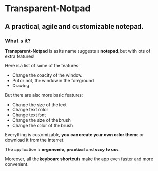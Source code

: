 # Transparent-Notpad
## A practical, agile and customizable notepad.

### What is it?

**Transparent-Notpad** is as its name suggests a **notepad**, but with lots of extra features!


Here is a list of some of the features:
- Change the opacity of the window.
- Put or not, the window in the foreground
- Drawing

But there are also more basic features:
- Change the size of the text
- Change text color
- Change text font
- Change the size of the brush
- Change the color of the brush


Everything is customizable, **you can create your own color theme** or download it from the internet.


The application is **ergonomic**, **practical** and **easy to use**.

Moreover, all the **keyboard shortcuts** make the app even faster and more convenient. 
